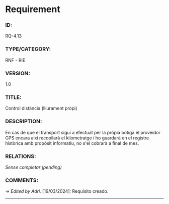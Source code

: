 # Requirement

### ID:
RQ-4.13
### TYPE/CATEGORY:
RNF - RIE
### VERSION:
1.0
### TITLE:
Control distància (lliurament pròpi)
### DESCRIPTION:
En cas de que el transport sigui a efectuat per la pròpia botiga el proveidor GPS encara així recopilarà el kilometratge i ho guardarà en el registre històrica amb propòsit informatiu, no s'el cobrarà a final de mes.
### RELATIONS:
*Sense completar (pending)*
### COMMENTS:
&rarr; *Edited by Adri.* [19/03/2024]: Requisito creado.

---
